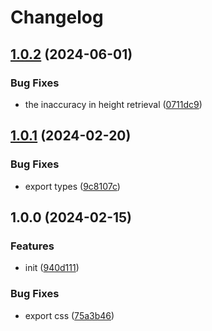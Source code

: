 # Changelog

## [1.0.2](https://github.com/zero-one-code/vue-default-page/compare/v1.0.1...v1.0.2) (2024-06-01)

### Bug Fixes

- the inaccuracy in height retrieval ([0711dc9](https://github.com/zero-one-code/vue-default-page/commit/0711dc9605fa4328f5984cf78232cbe66148cd9e))

## [1.0.1](https://github.com/zero-one-code/vue-default-page/compare/v1.0.0...v1.0.1) (2024-02-20)

### Bug Fixes

- export types ([9c8107c](https://github.com/zero-one-code/vue-default-page/commit/9c8107c80300661bb822a00f26d58db02c4ea252))

## 1.0.0 (2024-02-15)

### Features

- init ([940d111](https://github.com/zero-one-code/vue-default-page/commit/940d1112f2d62b8bf5780f82330292555a5ea2d0))

### Bug Fixes

- export css ([75a3b46](https://github.com/zero-one-code/vue-default-page/commit/75a3b461a7e9bb60a30083deac0122db9d5d8d9d))
